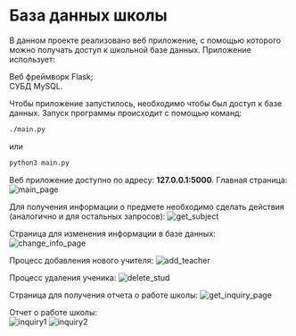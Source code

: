 # База данных школы
В данном проекте реализовано веб приложение, с помощью которого можно получать доступ к школьной базе данных. Приложение использует: <br>
<summary>Веб фреймворк Flask;</summary>
<summary>СУБД MySQL.</summary>

Чтобы приложение запустилось, необходимо чтобы был доступ к базе данных. Запуск программы происходит с помощью команд:
```bash
./main.py
```
или
```bash
python3 main.py
```

Веб приложение доступно по адресу: <b>127.0.0.1:5000</b>. Главная страница:
![main_page](https://user-images.githubusercontent.com/33072543/217876357-aac08de7-8653-471f-9e98-4b32e2ef79c3.png)

Для получения информации о предмете необходимо сделать действия (аналогично и для остальных запросов):
![get_subject](https://user-images.githubusercontent.com/33072543/217876998-01d4e23a-437b-4e69-8c29-2eeb165ae3ed.gif)

Страница для изменения информации в базе данных:
![change_info_page](https://user-images.githubusercontent.com/33072543/217877382-d2a9b817-cf53-4d8b-a402-4887f2cccf63.png)

Процесс добавления нового учителя:
![add_teacher](https://user-images.githubusercontent.com/33072543/217881536-9ec0ce9a-2fe8-49ca-b00a-d76ba198a4f2.gif)

Процесс удаления ученика:
![delete_stud](https://user-images.githubusercontent.com/33072543/217881706-4316bcf5-7049-4584-ac2e-fe57d0946d00.gif)

Страница для получения отчета о работе школы:
![get_inquiry_page](https://user-images.githubusercontent.com/33072543/217881928-880b6a3b-a4ee-41ec-9f39-deddd66efc59.png)

Отчет о работе школы:<br>
![inquiry1](https://user-images.githubusercontent.com/33072543/217882056-0c7f6e36-3380-4ed2-a1ff-9891f97510e6.png)
![inquiry2](https://user-images.githubusercontent.com/33072543/217882105-6e7cfd29-c983-4315-964a-ce38cf43cc81.png)

